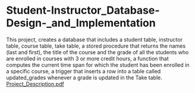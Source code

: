 # Student-Instructor_Database-Design-_and_Implementation
This project, creates a database that includes a student table, instructor table, course table, take table,
a stored procedure that returns the names (last and first), the title of the course and the grade of all the students who are enrolled in courses with 3 or more credit hours, 
a function that computes the current time span for which the student has been enrolled in a specific course,
a trigger that inserts a row into a table called updated_grades whenever a grade is updated in the Take table.
[Project_Description.pdf](https://github.com/KingEniola/Student-Instructor_Database-Design-_and_Implementation/files/12643902/Project_Description.pdf)

